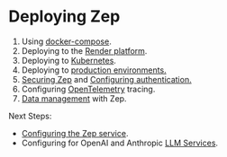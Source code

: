 # Deploying Zep

1. Using [docker-compose](quickstart.md).
2. Deploying to the [Render platform](render.md).
3. Deploying to [Kubernetes](kubernetes.md).
3. Deploying to [production environments.](production.md)
4. [Securing Zep](security.md) and [Configuring authentication.](auth.md)
5. Configuring [OpenTelemetry](otel.md) tracing.
6. [Data management](data.md) with Zep.

Next Steps:

- [Configuring the Zep service](config.md).
- Configuring for OpenAI and Anthropic [LLM Services](llm_config.md).

